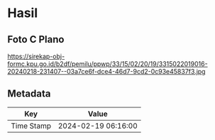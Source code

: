 # Hasil

## Foto C Plano

https://sirekap-obj-formc.kpu.go.id/b2df/pemilu/ppwp/33/15/02/20/19/3315022019016-20240218-231407--03a7ce6f-dce4-46d7-9cd2-0c93e45837f3.jpg


## Metadata

| Key        | Value               |
| ---------- | ------------------- |
| Time Stamp | 2024-02-19 06:16:00 |




